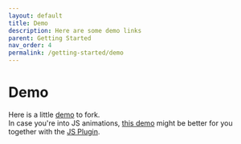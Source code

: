 ```yaml
---
layout: default
title: Demo
description: Here are some demo links
parent: Getting Started
nav_order: 4
permalink: /getting-started/demo
---
```

# Demo
Here is a little [demo](https://swup.github.io/swup-gia-demo/index.html) to fork.   
In case you're into JS animations, [this demo](https://swup.github.io/swupjs-gia-demo/index.html) might be better for you together with the [JS Plugin](/plugins/js-plugin).
